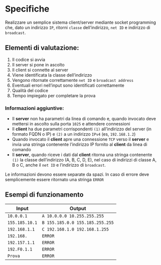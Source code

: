 # Specifiche

Realizzare un semplice sistema client/server mediante socket programming che, dato un indirizzo
`IP`, ritorni `classe` dell’indirizzo, `net ID` e indirizzo di `broadcast`.

## Elementi di valutazione:
1. Il codice si avvia
2. Il server si pone in ascolto
3. Il client si connette al server
4. Viene identificata la classe dell’indirizzo
5. Vengono ritornate correttamente `net ID` e `broadcast address`
6. Eventuali errori nell’input sono identificati correttamente
7. Qualità del codice
8. Tempo impiegato per completare la prova

### Informazioni aggiuntive:
- Il **server** non ha parametri da linea di comando e, quando invocato deve mettersi in ascolto sulla
porta `1025` e attendere connessioni
- Il **client** ha due parametri corrispondenti `(1)` all’indirizzo del server (in formato FQDN o IP) e `(2)`
a un indirizzo `IPv4` (es, `192.168.1.2`)
- Quando invocato il **client** apre una connessione `TCP` verso il **server** e invia una stringa
contenente l’indirizzo IP fornito al **client** da linea di comando
- Il **server**, quando riceve i dati dal **client** ritorna una stringa contenente `(1)` la classe dell’indirizzo
(A, B, C, D, E), nel caso di indirizzi di classe A, B o C, anche il `net ID` e l’indirizzo di `broadcast`.

Le informazioni devono essere separate da spazi. In caso di errore deve semplicemente essere
ritornato una stringa `ERROR`


## Esempi di funzionamento

| Input              | Output                              |
|--------------------|-------------------------------------|
| `10.0.0.1`         | `A 10.0.0.0 10.255.255.255`         |
| `155.185.10.1`     | `B 155.185.0.0 155.185.255.255`     |
| `192.168.1.1`      | `C 192.168.1.0 192.168.1.255`       |
| `192.168.`         | `ERROR`                             |
| `192.157.1.1`      | `ERROR`                             |
| `192.F0.1.1`       | `ERROR`                             |
| `Prova`            | `ERROR`                             |
